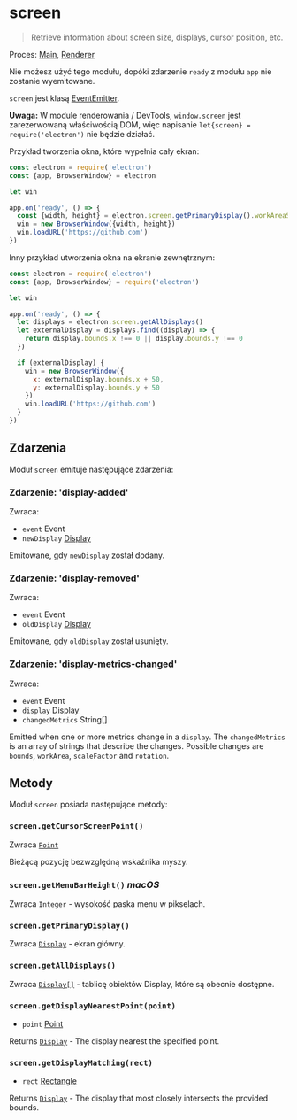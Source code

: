 # screen

> Retrieve information about screen size, displays, cursor position, etc.

Proces: [Main](../glossary.md#main-process), [Renderer](../glossary.md#renderer-process)

Nie możesz użyć tego modułu, dopóki zdarzenie `ready` z modułu `app` nie zostanie wyemitowane.

`screen` jest klasą [EventEmitter](https://nodejs.org/api/events.html#events_class_eventemitter).

**Uwaga:** W module renderowania / DevTools, `window.screen` jest zarezerwowaną właściwością DOM, więc napisanie `let{screen} = require('electron')` nie będzie działać.

Przykład tworzenia okna, które wypełnia cały ekran:

```javascript
const electron = require('electron')
const {app, BrowserWindow} = electron

let win

app.on('ready', () => {
  const {width, height} = electron.screen.getPrimaryDisplay().workAreaSize
  win = new BrowserWindow({width, height})
  win.loadURL('https://github.com')
})
```

Inny przykład utworzenia okna na ekranie zewnętrznym:

```javascript
const electron = require('electron')
const {app, BrowserWindow} = require('electron')

let win

app.on('ready', () => {
  let displays = electron.screen.getAllDisplays()
  let externalDisplay = displays.find((display) => {
    return display.bounds.x !== 0 || display.bounds.y !== 0
  })

  if (externalDisplay) {
    win = new BrowserWindow({
      x: externalDisplay.bounds.x + 50,
      y: externalDisplay.bounds.y + 50
    })
    win.loadURL('https://github.com')
  }
})
```

## Zdarzenia

Moduł `screen` emituje następujące zdarzenia:

### Zdarzenie: 'display-added'

Zwraca:

* `event` Event
* `newDisplay` [Display](structures/display.md)

Emitowane, gdy `newDisplay` został dodany.

### Zdarzenie: 'display-removed'

Zwraca:

* `event` Event
* `oldDisplay` [Display](structures/display.md)

Emitowane, gdy `oldDisplay` został usunięty.

### Zdarzenie: 'display-metrics-changed'

Zwraca:

* `event` Event
* `display` [Display](structures/display.md)
* `changedMetrics` String[]

Emitted when one or more metrics change in a `display`. The `changedMetrics` is an array of strings that describe the changes. Possible changes are `bounds`, `workArea`, `scaleFactor` and `rotation`.

## Metody

Moduł `screen` posiada następujące metody:

### `screen.getCursorScreenPoint()`

Zwraca [`Point`](structures/point.md)

Bieżącą pozycję bezwzględną wskaźnika myszy.

### `screen.getMenuBarHeight()` *macOS*

Zwraca `Integer` - wysokość paska menu w pikselach.

### `screen.getPrimaryDisplay()`

Zwraca [`Display`](structures/display.md) - ekran główny.

### `screen.getAllDisplays()`

Zwraca [`Display[]`](structures/display.md) - tablicę obiektów Display, które są obecnie dostępne.

### `screen.getDisplayNearestPoint(point)`

* `point` [Point](structures/point.md)

Returns [`Display`](structures/display.md) - The display nearest the specified point.

### `screen.getDisplayMatching(rect)`

* `rect` [Rectangle](structures/rectangle.md)

Returns [`Display`](structures/display.md) - The display that most closely intersects the provided bounds.